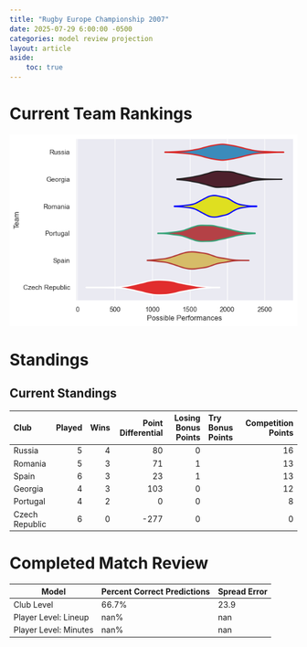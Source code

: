 ```yaml
---  
title: "Rugby Europe Championship 2007"  
date: 2025-07-29 6:00:00 -0500  
categories: model review projection  
layout: article  
aside:  
    toc: true  
---
```

# Current Team Rankings


![Club Rankings](plots/rankings_Rugby_Europe_Championship_2007.png)
# Standings

## Current Standings


| Club           |   Played |   Wins |   Point Differential |   Losing Bonus Points | Try Bonus Points   |   Competition Points |
|:---------------|---------:|-------:|---------------------:|----------------------:|:-------------------|---------------------:|
| Russia         |        5 |      4 |                   80 |                     0 |                    |                   16 |
| Romania        |        5 |      3 |                   71 |                     1 |                    |                   13 |
| Spain          |        6 |      3 |                   23 |                     1 |                    |                   13 |
| Georgia        |        4 |      3 |                  103 |                     0 |                    |                   12 |
| Portugal       |        4 |      2 |                    0 |                     0 |                    |                    8 |
| Czech Republic |        6 |      0 |                 -277 |                     0 |                    |                    0 |



# Completed Match Review


| Model | Percent Correct Predictions | Spread Error |
| ------ | ------ | ------ |
| Club Level | 66.7% | 23.9 |
| Player Level: Lineup | nan% | nan |
| Player Level: Minutes | nan% | nan |

